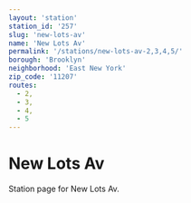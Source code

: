 ```yaml
---
layout: 'station'
station_id: '257'
slug: 'new-lots-av'
name: 'New Lots Av'
permalink: '/stations/new-lots-av-2,3,4,5/'
borough: 'Brooklyn'
neighborhood: 'East New York'
zip_code: '11207'
routes:
  - 2,
  - 3,
  - 4,
  - 5
---
```

# New Lots Av

Station page for New Lots Av.
